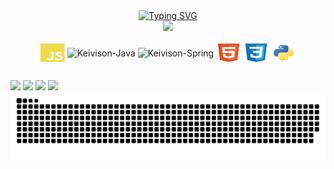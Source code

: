 <div align="center">
  <a href="https://git.io/typing-svg">
    <img src="https://readme-typing-svg.herokuapp.com?font=Fira+Code&duration=3500&pause=850&width=435&lines=Ol%C3%A1%2C+meu+nome+%C3%A9+Keivison+Vinicius;Tenho+18+anos;Estudo+Sistemas+de+informa%C3%A7%C3%A3o;Seja+bem+vindo!++%F0%9F%99%82" alt="Typing SVG"/>
  </a>
</div>

<div align="center">
  <a href="https://github.com/keivisonvinicius/github-readme-stats">
    <img height="200" src="https://github-readme-stats.vercel.app/api?username=keivisonvinicius&show_icons=true&theme=algolia&include_all_commits=true&rank_icon=github" />
  </a>

</div>


<div align="center">
  <br>
  <img align="center" alt="Keivison-Js" height="30" width="40" src="https://raw.githubusercontent.com/devicons/devicon/master/icons/javascript/javascript-plain.svg">
  <img align="center" alt="Keivison-Java" height="30" width="40" src="https://cdn.jsdelivr.net/gh/devicons/devicon@latest/icons/java/java-plain.svg" />
  <img align="center" alt="Keivison-Spring" height="30" width="40" src="https://cdn.jsdelivr.net/gh/devicons/devicon@latest/icons/spring/spring-original.svg" />
  <img align="center" alt="Keivison-HTML" height="30" width="40" src="https://raw.githubusercontent.com/devicons/devicon/master/icons/html5/html5-original.svg">
  <img align="center" alt="Keivison-CSS" height="30" width="40" src="https://raw.githubusercontent.com/devicons/devicon/master/icons/css3/css3-original.svg">
  <img align="center" alt="Keivison-Python" height="30" width="40" src="https://raw.githubusercontent.com/devicons/devicon/master/icons/python/python-original.svg">
</div>

##  

<div> 
  <a href="https://www.instagram.com/eikeivison/" target="_blank"><img src="https://img.shields.io/badge/-Instagram-%23E4405F?style=for-the-badge&logo=instagram&logoColor=white" target="_blank"></a>
 <a href="https://discordapp.com/users/643163719370670080" target="_blank"><img src="https://img.shields.io/badge/Discord-7289DA?style=for-the-badge&logo=discord&logoColor=white" target="_blank"></a> 
  <a href = "mailto:eikeivison@gmail.com"><img src="https://img.shields.io/badge/-Gmail-%23333?style=for-the-badge&logo=gmail&logoColor=white" target="_blank"></a>
  <a href="https://www.linkedin.com/in/keivisonvinicius//" target="_blank"><img src="https://img.shields.io/badge/-LinkedIn-%230077B5?style=for-the-badge&logo=linkedin&logoColor=white" target="_blank"></a> 
</div>

<picture align="center">
  <source media="(prefers-color-scheme: dark)" srcset="https://raw.githubusercontent.com/keivisonvinicius/keivisonvinicius/output/github-contribution-grid-snake-dark.svg">
  <source media="(prefers-color-scheme: light)" srcset="https://raw.githubusercontent.com/keivisonvinicius/keivisonvinicius/output/github-contribution-grid-snake-dark.svg">
  <img align="center" alt="github contribution grid snake animation" src="https://raw.githubusercontent.com/keivisonvinicius/keivisonvinicius/output/github-contribution-grid-snake.svg">
</picture>



